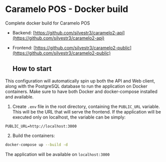 # Caramelo POS - Docker build

Complete docker build for Caramelo POS

- Backend: [https://github.com/silvestr3/caramelo2-api](https://github.com/silvestr3/caramelo2-api)
- Frontend: [https://github.com/silvestr3/caramelo2-public](https://github.com/silvestr3/caramelo2-public)

  ## How to start

This configuration will automatically spin up both the API and Web client, along with the PostgreSQL database to run the application on Docker containers. Make sure to have both Docker and docker-compose installed and available.

1. Create `.env` file in the root directory, containing the `PUBLIC_URL` variable. This will be the URL that will serve the frontend. If the application will be executed only on localhost, the variable can be simply:
```env
PUBLIC_URL=http://localhost:3000
```

2. Build the containers:
```bash
docker-compose up --build -d
```

The application will be available on `localhost:3000`
